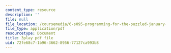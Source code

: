 ```yaml
---
content_type: resource
description: ''
file: null
file_location: /coursemedia/6-s095-programming-for-the-puzzled-january-iap-2018/72fe68c71b963662895677127ca993b8_auK3PSZoidc.pdf
file_type: application/pdf
resourcetype: Document
title: 3play pdf file
uid: 72fe68c7-1b96-3662-8956-77127ca993b8
---
```

